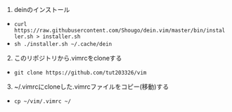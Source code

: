 1. deinのインストール
- `curl https://raw.githubusercontent.com/Shougo/dein.vim/master/bin/installer.sh > installer.sh`
- `sh ./installer.sh ~/.cache/dein`

2. このリポジトリから.vimrcをcloneする
- `git clone https://github.com/tut203326/vim`

3. ~/.vimrcにcloneした.vimrcファイルをコピー(移動)する
- `cp ~/vim/.vimrc ~/`
